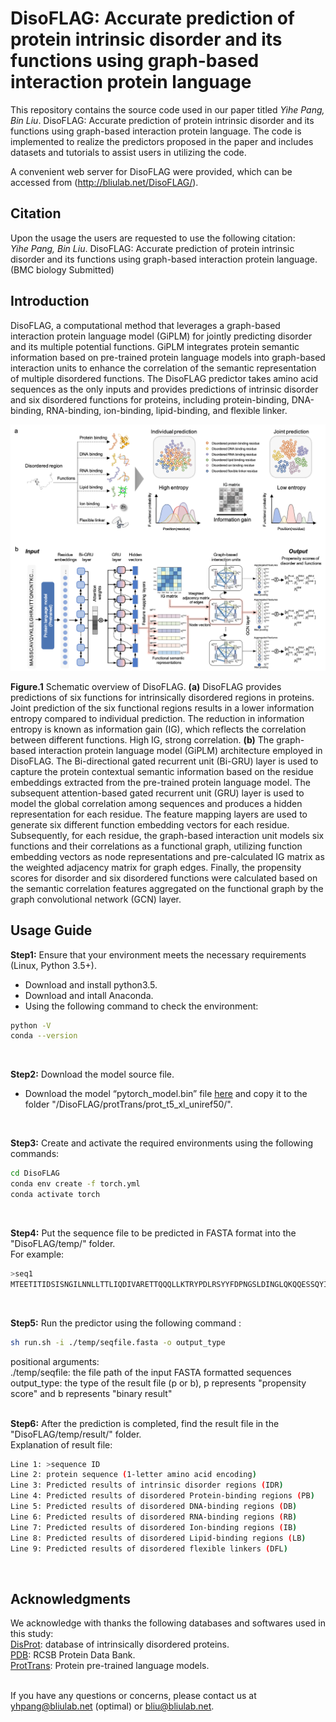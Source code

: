 # DisoFLAG: Accurate prediction of protein intrinsic disorder and its functions using graph-based interaction protein language

This repository contains the source code used in our paper titled _Yihe Pang, Bin Liu_. DisoFLAG: Accurate prediction of protein intrinsic disorder and its functions using graph-based interaction protein language. The code is implemented to realize the predictors proposed in the paper and includes datasets and tutorials to assist users in utilizing the code. <br>

A convenient web server for DisoFLAG were provided, which can be accessed from (http://bliulab.net/DisoFLAG/).


## Citation
Upon the usage the users are requested to use the following citation:<br>
_Yihe Pang, Bin Liu_. DisoFLAG: Accurate prediction of protein intrinsic disorder and its functions using graph-based interaction protein language. (BMC biology Submitted)

## Introduction
DisoFLAG, a computational method that leverages a graph-based interaction protein language model (GiPLM) for jointly predicting disorder and its multiple potential functions. GiPLM integrates protein semantic information based on pre-trained protein language models into graph-based interaction units to enhance the correlation of the semantic representation of multiple disordered functions. The DisoFLAG predictor takes amino acid sequences as the only inputs and provides predictions of intrinsic disorder and six disordered functions for proteins, including protein-binding, DNA-binding, RNA-binding, ion-binding, lipid-binding, and flexible linker.

![image](https://github.com/YihePang/DisoFLAG/blob/main/img/fig_1.png)

**Figure.1** Schematic overview of DisoFLAG. **(a)** DisoFLAG provides predictions of six functions for intrinsically disordered regions in proteins. Joint prediction of the six functional regions results in a lower information entropy compared to individual prediction. The reduction in information entropy is known as information gain (IG), which reflects the correlation between different functions. High IG, strong correlation. **(b)** The graph-based interaction protein language model (GiPLM) architecture employed in DisoFLAG. The Bi-directional gated recurrent unit (Bi-GRU) layer is used to capture the protein contextual semantic information based on the residue embeddings extracted from the pre-trained protein language model. The subsequent attention-based gated recurrent unit (GRU) layer is used to model the global correlation among sequences and produces a hidden representation for each residue. The feature mapping layers are used to generate six different function embedding vectors for each residue. Subsequently, for each residue, the graph-based interaction unit models six functions and their correlations as a functional graph, utilizing function embedding vectors as node representations and pre-calculated IG matrix as the weighted adjacency matrix for graph edges. Finally, the propensity scores for disorder and six disordered functions were calculated based on the semantic correlation features aggregated on the functional graph by the graph convolutional network (GCN) layer.


## Usage Guide
**Step1:** Ensure that your environment meets the necessary requirements (Linux, Python 3.5+). <br>
* Download and install python3.5.<br>
* Download and intall Anaconda.<br>
* Using the following command to check the environment:<br>
```Bash 
python -V
conda --version
```
<br>

**Step2:** Download the model source file.
* Download the model “pytorch_model.bin” file [here](https://huggingface.co/Rostlab/prot_t5_xl_uniref50/resolve/main/pytorch_model.bin) and copy it to the folder "/DisoFLAG/protTrans/prot_t5_xl_uniref50/".<br>
<br>

**Step3:** Create and activate the required environments using the following commands:<br>
```Bash
cd DisoFLAG
conda env create -f torch.yml
conda activate torch
```
<br>

**Step4:** Put the sequence file to be predicted in FASTA format into the "DisoFLAG/temp/" folder.<br>
For example:<br>
```Bash
>seq1
MTEETITIDSISNGILNNLLTTLIQDIVARETTQQQLLKTRYPDLRSYYFDPNGSLDINGLQKQQESSQYIHCENCGRDVSANRLAAHLQRCLSRGARR
```
<br>

**Step5:** Run the predictor using the following command :<br>
```Bash
sh run.sh -i ./temp/seqfile.fasta -o output_type
```
positional arguments:<br>
./temp/seqfile: the file path of the input FASTA formatted sequences<br>
output_type: the type of the result file (p or b), p represents "propensity score" and b represents "binary result"<br>
<br>

**Step6:** After the prediction is completed, find the result file in the "DisoFLAG/temp/result/" folder.<br>
Explanation of result file:<br>
```Bash
Line 1: >sequence ID
Line 2: protein sequence (1-letter amino acid encoding)
Line 3: Predicted results of intrinsic disorder regions (IDR)
Line 4: Predicted results of disordered Protein-binding regions (PB)
Line 5: Predicted results of disordered DNA-binding regions (DB)
Line 6: Predicted results of disordered RNA-binding regions (RB)
Line 7: Predicted results of disordered Ion-binding regions (IB)
Line 8: Predicted results of disordered Lipid-binding regions (LB)
Line 9: Predicted results of disordered flexible linkers (DFL)
```
<br>

  
## Acknowledgments
  We acknowledge with thanks the following databases and softwares used in this study:<br> 
    		[DisProt](https://www.disprot.org/): database of intrinsically disordered proteins.<br> 
    		[PDB](https://www.rcsb.org/): RCSB Protein Data Bank.<br> 
    		[ProtTrans](https://github.com/agemagician/ProtTrans): Protein pre-trained language models.<br> 
<br>

If you have any questions or concerns, please contact us at yhpang@bliulab.net (optimal) or bliu@bliulab.net.
